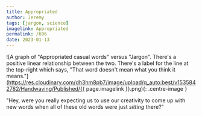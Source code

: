 ```yaml
---
title: Appropriated
author: Jeremy
tags: [jargon, science]
imagelink: Appropriated
permalink: /696
date: 2023-01-13
---
```


![A graph of "Appropriated casual words" versus "Jargon". There's a positive linear relationship between the two. There's a label for the line at the top-right which says, "That word doesn't mean what you think it means."](https://res.cloudinary.com/dh3hm8pb7/image/upload/q_auto:best/v1535842782/Handwaving/Published/{{ page.imagelink }}.png){: .centre-image }

"Hey, were you really expecting us to use our creativity to come up with new words when all of these old words were just *sitting* there?"
